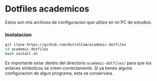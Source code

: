 # Dotfiles academicos

Estos son mis archivos de configuracion que utilizo en mi PC de estudios.

### Instalacion

```bash
git clone https://github.com/AstralCam/academic-dotfiles
cd academic-dotfiles
bash install.sh
```

Es importante estar dentro del directorio `academic-dotfiles/` para que los enlaces simbolicos se creen correctamente. Si ya tienes alguna configuracion de algun programa, esta se conservara.
